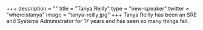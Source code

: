 +++
description = ""
title = "Tanya Reilly"
type = "new-speaker"
twitter = "whereistanya"
image = "tanya-reilly.jpg"
+++
Tanya Reilly has been an SRE and Systems Administrator for 17 years and has seen so many things fail.